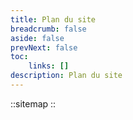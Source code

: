 ```yaml
---
title: Plan du site
breadcrumb: false
aside: false
prevNext: false
toc:
    links: []
description: Plan du site
---
```



::sitemap
::